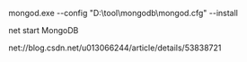 mongod.exe --config "D:\tool\mongodb\mongod.cfg" --install

net start MongoDB


net://blog.csdn.net/u013066244/article/details/53838721

